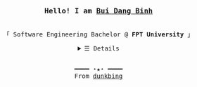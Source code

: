 <h3 align="center">
  <samp>Hello! I am <b><a target="_blank" href="https://dunkbing.github.io">Bui Dang Binh</a></b></samp>
</h3>
<p align="center">
  <br>
  <samp>
    「 Software Engineering Bachelor @ <b>FPT University</b> 」
  </samp>
</p>
<details align="center">
  <summary>
    <samp>&#9776; Details</samp>
  </summary>
  <p align="center">
    <br>
    <a href="https://github.com/dunkbing?tab=repositories" target="_blank"><img alt="Code" src="https://img.shields.io/badge/-code-000000?style=flat-square&logo=Plex&logoColor=white"></a>
    <a href="https://github.com/dunkbing?tab=repositories&language=python" target="_blank"><img alt="Python" src="https://img.shields.io/badge/-Python-3572A5?style=flat-square&logo=Python&logoColor=white"></a>
    <a href="https://github.com/dunkbing?tab=repositories&language=javascript" target="_blank"><img alt="Javascript" src="https://img.shields.io/badge/-Javascript-f1e05a?style=flat-square&logo=Javascript&logoColor=white"></a>
    <a href="https://github.com/dunkbing?tab=repositories&language=go" target="_blank"><img alt="Go" src="https://img.shields.io/badge/-Go-375eab?style=flat-square&logo=Go&logoColor=white"></a>
    <a href="https://github.com/dunkbing?tab=repositories&language=java" target="_blank"><img alt="Java" src="https://img.shields.io/badge/-Java-b07219?style=flat-square&logo=Java&logoColor=white"></a>
    <a href="https://github.com/dunkbing?tab=repositories&language=html" target="_blank"><img alt="HTML" src="https://img.shields.io/badge/-HTML-E34F26?style=flat-square&logo=HTML5&logoColor=white"></a>
    <br>
    <img src="https://github-readme-stats.vercel.app/api?username=dunkbing&show_icons=true&hide_border=true&hide=issues&title_color=5391FE&icon_color=000000&text_color=555"></img><br>
    <a href="https://github.com/dunkbing?tab=followers" target="_blank"><img alt="Updates" src="https://img.shields.io/badge/--000000?style=flat-square&logo=RSS&logoColor=white"></a>
    <a href="https://github.com/dunkbing" target="_blank"></a>
    <a href="https://github.com/dunkbing/dunkbing" target="_blank">
      <img alt="GitHub hits" src="https://img.shields.io/github/last-commit/dunkbing/dunkbing?label=profile%20updated&style=flat-square">
    </a>
    </samp>
  </p>
</details>
<br>
<samp>
  <p align="center">
    ════ ⋆★⋆ ════<br>
    From <a href="https://github.com/dunkbing/dunkbing">dunkbing</a>
  </p>
</samp>
